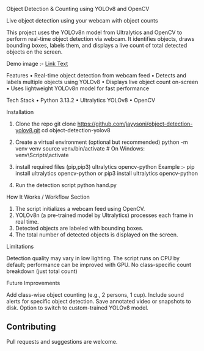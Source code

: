 Object Detection & Counting using YOLOv8 and OpenCV

Live object detection using your webcam with object counts

This project uses the YOLOv8n model from Ultralytics and OpenCV to perform real-time object detection via webcam. It identifies objects, draws bounding boxes, labels them, and displays a live count of total detected objects on the screen.

Demo image :- [Link Text](https://www.linkedin.com/posts/jaayysoni_just-completed-a-real-time-object-and-people-activity-7317939352876060672-bFsP?utm_source=social_share_send&utm_medium=member_desktop_web&rcm=ACoAAFgtzsoBH9VBnC0b0IRgXlvUR205L_JPUz4)

Features
•	Real-time object detection from webcam feed
•	Detects and labels multiple objects using YOLOv8
•	Displays live object count on-screen
•	Uses lightweight YOLOv8n model for fast performance

Tech Stack
•	Python 3.13.2
•	Ultralytics YOLOv8
•	OpenCV

Installation
1. Clone the repo
    git clone https://github.com/jayysoni/object-detection-yolov8.git
    cd object-detection-yolov8
2. Create a virtual environment (optional but recommended)
   python -m venv venv
   source venv/bin/activate  # On Windows: venv\Scripts\activate
3. install required files (pip,pip3)
   ultralytics
   opencv-python
   Example :-
                           pip install ultralytics opencv-python 
                                         or
                           pip3 install ultralytics opencv-python

4.	Run the detection script
    python hand.py


How It Works / Workflow Section

1. The script initializes a webcam feed using OpenCV.
2. YOLOv8n (a pre-trained model by Ultralytics) processes each frame in real time.
3. Detected objects are labeled with bounding boxes.
4. The total number of detected objects is displayed on the screen.

Limitations

Detection quality may vary in low lighting.
The script runs on CPU by default; performance can be improved with GPU.
No class-specific count breakdown (just total count)

Future Improvements

Add class-wise object counting (e.g., 2 persons, 1 cup).
Include sound alerts for specific object detection.
Save annotated video or snapshots to disk.
Option to switch to custom-trained YOLOv8 model.

## Contributing
Pull requests and suggestions are welcome.
